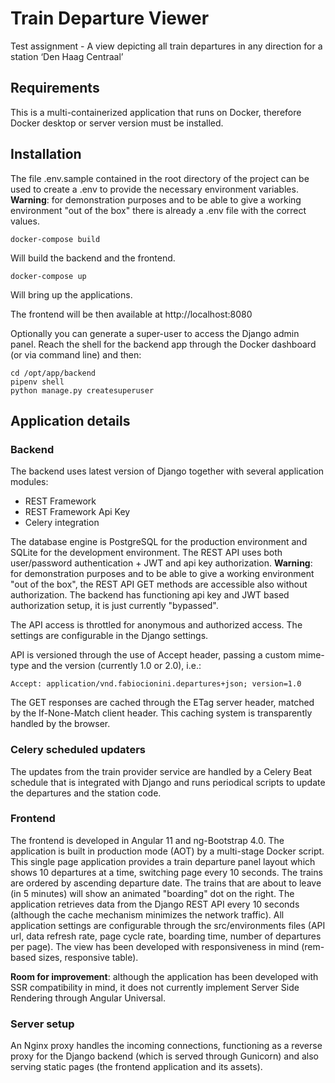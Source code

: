 # Train Departure Viewer
Test assignment - A view depicting all train departures in any direction for a station ‘Den Haag Centraal’

## Requirements

This is a multi-containerized application that runs on Docker, therefore Docker desktop or server version must be installed.


## Installation

The file .env.sample contained in the root directory of the project can be used to create a .env to provide the necessary environment variables.
**Warning**: for demonstration purposes and to be able to give a working environment "out of the box" there is already a .env file with the correct values.

```
docker-compose build
```
Will build the backend and the frontend.

```
docker-compose up
```
Will bring up the applications.

The frontend will be then available at http://localhost:8080

Optionally you can generate a super-user to access the Django admin panel. 
Reach the shell for the backend app through the Docker dashboard (or via command line) and then: 

```
cd /opt/app/backend
pipenv shell
python manage.py createsuperuser
```

## Application details

### Backend

The backend uses latest version of Django together with several application modules:
- REST Framework
- REST Framework Api Key
- Celery integration

The database engine is PostgreSQL for the production environment and SQLite for the development environment.
The REST API uses both user/password authentication + JWT and api key authorization.
**Warning**: for demonstration purposes and to be able to give a working environment "out of the box", the REST API GET methods are accessible also without authorization. The backend has functioning api key and JWT based authorization setup, it is just currently "bypassed".

The API access is throttled for anonymous and authorized access. The settings are configurable in the Django settings.

API is versioned through the use of Accept header, passing a custom mime-type and the version (currently 1.0 or 2.0), i.e.:
```
Accept: application/vnd.fabiocionini.departures+json; version=1.0
```

The GET responses are cached through the ETag server header, matched by the If-None-Match client header. This caching system is transparently handled by the browser.

### Celery scheduled updaters
The updates from the train provider service are handled by a Celery Beat schedule that is integrated with Django and runs periodical scripts to update the departures and the station code.


### Frontend

The frontend is developed in Angular 11 and ng-Bootstrap 4.0.
The application is built in production mode (AOT) by a multi-stage Docker script. 
This single page application provides a train departure panel layout which shows 10 departures at a time, switching page every 10 seconds. The trains are ordered by ascending departure date. The trains that are about to leave (in 5 minutes) will show an animated "boarding" dot on the right.
The application retrieves data from the Django REST API every 10 seconds (although the cache mechanism minimizes the network traffic).
All application settings are configurable through the src/environments files (API url, data refresh rate, page cycle rate, boarding time, number of departures per page).
The view has been developed with responsiveness in mind (rem-based sizes, responsive table).

**Room for improvement**: although the application has been developed with SSR compatibility in mind, it does not currently implement Server Side Rendering through Angular Universal.


### Server setup
An Nginx proxy handles the incoming connections, functioning as a reverse proxy for the Django backend (which is served through Gunicorn) and also serving static pages (the frontend application and its assets).


